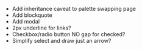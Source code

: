 - Add inheritance caveat to palette swapping page
- Add blockquote
- Add modal
- 2px underline for links?
- Checkbox/radio button NO gap for checked?
- Simplify select and draw just an arrow?
